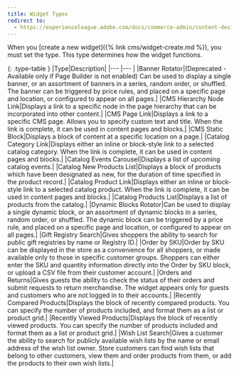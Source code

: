 ```yaml
---
title: Widget Types
redirect to:
  - https://experienceleague.adobe.com/docs/commerce-admin/content-design/elements/widgets/widgets.html#widget-types
---
```


When you [create a new widget]({% link cms/widget-create.md %}), you must set the type. This type determines how the widget functions.

{: .type-table }
|Type|Description|
|--- |--- |
|Banner Rotator|(Deprecated - Available only if Page Builder is not enabled) Can be used to display a single banner, or an assortment of banners in a series, random order, or shuffled. The banner can be triggered by price rules, and placed on a specific page and location, or configured to appear on all pages.|
|CMS Hierarchy Node Link|Displays a link to a specific node in the page hierarchy that can be incorporated into other content.|
|CMS Page Link|Displays a link to a specific CMS page. Allows you to specify custom text and title. When the link is complete, it can be used in content pages and blocks.|
|CMS Static Block|Displays a block of content at a specific location on a page.|
|Catalog Category Link|Displays either an inline or block-style link to a selected catalog category. When the link is complete, it can be used in content pages and blocks.|
|Catalog Events Carousel|Displays a list of upcoming catalog events.|
|Catalog New Products List|Displays a block of products which have been designated as new, for the duration of time specified in the product record.|
|Catalog Product Link|Displays either an inline or block-style link  to a selected catalog product. When the link is complete, it can be used in content pages and blocks.|
|Catalog Products List|Displays a list of products from the catalog.|
|Dynamic Blocks Rotator|Can be used to display a single dynamic block, or an assortment of dynamic blocks in a series, random order, or shuffled. The dynamic block can be triggered by a price rule, and placed on a specific page and location, or configured to appear on all pages.|
|Gift Registry Search|Gives shoppers the ability to search for public gift registries by name or Registry ID.|
|Order by SKU|Order by SKU can be displayed in the store as a convenience for all shoppers, or made available only to those in specific customer groups. Shoppers can either enter the SKU and quantity information directly into the Order by SKU block, or upload a CSV file from their customer account.|
|Orders and Returns|Gives guests the ability to check the status of their orders and submit requests to return merchandise. The widget appears only for guests and customers who are not logged in to their accounts.|
|Recently Compared Products|Displays the  block of recently compared products. You can specify the number of products included, and format them as a list or product grid.|
|Recently Viewed Products|Displays the block of recently viewed products. You can specify the number of products included and format them as a list or product grid.|
|Wish List Search|Gives a customer the ability to search for publicly available wish lists by the name or email address of the wish list owner. Store customers can find wish lists that belong to other customers, view them and order products from them, or add the products to their own wish lists.|

<!--
  This is a style declaration so that buttons are not wrapped by table auto styling for column widths.
-->
<style>
.type-table td:first-of-type {
  width: 200px;
}
</style>